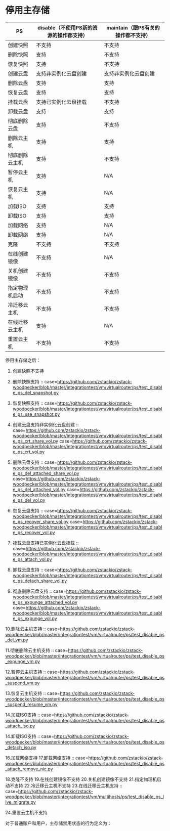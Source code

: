 # 停用主存储

|PS|disable（不使用PS新的资源的操作都支持）|maintain（跟PS有关的操作都不支持）|
|------|------|------|
|创建快照|不支持|不支持|
|删除快照|支持|不支持|
|恢复快照|支持|不支持|
|创建云盘|支持非实例化云盘创建|支持非实例化云盘创建|
|删除云盘|支持|支持|
|恢复云盘|支持|支持|
|挂载云盘|支持已实例化云盘挂载|不支持|
|卸载云盘|支持|支持|
|彻底删除云盘|支持|不支持|
|删除云主机|支持|支持|
|彻底删除云主机|支持|不支持|
|暂停云主机|支持|N/A|
|恢复云主机|支持|N/A|
|加载ISO|支持|支持|
|卸载ISO|支持|支持|
|加载网络|支持|N/A|
|卸载网络|支持|N/A|
|克隆|不支持|不支持|
|在线创建镜像|不支持|N/A|
|关机创建镜像|不支持|不支持|
|指定物理机启动|不支持|不支持|
|冷迁移云主机|不支持|不支持|
|在线迁移云主机|支持|N/A|
|重置云主机|不支持|不支持|


停用主存储之后：
1. 创建快照不支持
2. 删除快照支持
::
    case=https://github.com/zstackio/zstack-woodpecker/blob/master/integrationtest/vm/virtualrouter/ps/test_disable_ps_del_snapshot.py

3. 恢复快照支持
::
    case=https://github.com/zstackio/zstack-woodpecker/blob/master/integrationtest/vm/virtualrouter/ps/test_disable_ps_use_snapshot.py

4. 创建云盘支持非实例化云盘创建
::
    case=https://github.com/zstackio/zstack-woodpecker/blob/master/integrationtest/vm/virtualrouter/ps/test_disable_ps_crt_share_vol.py
    case=https://github.com/zstackio/zstack-woodpecker/blob/master/integrationtest/vm/virtualrouter/ps/test_disable_ps_crt_vol.py

5. 删除云盘支持
::
    case=https://github.com/zstackio/zstack-woodpecker/blob/master/integrationtest/vm/virtualrouter/ps/test_disable_ps_del_attached_share_vol.py
    case=https://github.com/zstackio/zstack-woodpecker/blob/master/integrationtest/vm/virtualrouter/ps/test_disable_ps_del_attached_vol.py
    case=https://github.com/zstackio/zstack-woodpecker/blob/master/integrationtest/vm/virtualrouter/ps/test_disable_ps_del_vol.py

6. 恢复云盘支持
::
    case=https://github.com/zstackio/zstack-woodpecker/blob/master/integrationtest/vm/virtualrouter/ps/test_disable_ps_recover_share_vol.py
    case=https://github.com/zstackio/zstack-woodpecker/blob/master/integrationtest/vm/virtualrouter/ps/test_disable_ps_recover_vol.py

7. 挂载云盘支持已实例化云盘挂载
::
    case=https://github.com/zstackio/zstack-woodpecker/blob/master/integrationtest/vm/virtualrouter/ps/test_disable_ps_attach_vol.py

8. 卸载云盘支持
::
    case=https://github.com/zstackio/zstack-woodpecker/blob/master/integrationtest/vm/virtualrouter/ps/test_disable_ps_detach_share_vol.py

9. 彻底删除云盘支持
::
    case=https://github.com/zstackio/zstack-woodpecker/blob/master/integrationtest/vm/virtualrouter/ps/test_disable_ps_expunge_attached_vol.py
    case=https://github.com/zstackio/zstack-woodpecker/blob/master/integrationtest/vm/virtualrouter/ps/test_disable_ps_expunge_vol.py

10.删除云主机支持
::
    case=https://github.com/zstackio/zstack-woodpecker/blob/master/integrationtest/vm/virtualrouter/ps/test_disable_ps_del_vm.py

11.彻底删除云主机支持
::
    case=https://github.com/zstackio/zstack-woodpecker/blob/master/integrationtest/vm/virtualrouter/ps/test_disable_ps_expunge_vm.py

12.暂停云主机支持
::
    case=https://github.com/zstackio/zstack-woodpecker/blob/master/integrationtest/vm/virtualrouter/ps/test_disable_ps_suspend_vm.py

13.恢复云主机支持
::
    case=https://github.com/zstackio/zstack-woodpecker/blob/master/integrationtest/vm/virtualrouter/ps/test_disable_ps_suspend_resume_vm.py

14.加载ISO支持
::
    case=https://github.com/zstackio/zstack-woodpecker/blob/master/integrationtest/vm/virtualrouter/ps/test_disable_ps_attach_iso.py

14.卸载ISO支持
::
    case=https://github.com/zstackio/zstack-woodpecker/blob/master/integrationtest/vm/virtualrouter/ps/test_disable_ps_detach_iso.py

16.加载网络支持
17.卸载网络支持
::
    case=https://github.com/zstackio/zstack-woodpecker/blob/master/integrationtest/vm/virtualrouter/ps/test_disable_ps_attach_remove_nic.py

18.克隆不支持
19.在线创建镜像不支持
20.关机创建镜像不支持
21.指定物理机启动不支持
22.冷迁移云主机不支持
23.在线迁移云主机支持
::
    case=https://github.com/zstackio/zstack-woodpecker/blob/master/integrationtest/vm/multihosts/ps/test_disable_ps_live_migrate.py

24.重置云主机不支持


对于普通账户和用户，主存储禁用状态的行为定义为：
